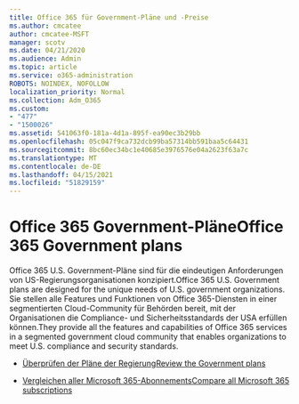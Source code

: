 ```yaml
---
title: Office 365 für Government-Pläne und -Preise
ms.author: cmcatee
author: cmcatee-MSFT
manager: scotv
ms.date: 04/21/2020
ms.audience: Admin
ms.topic: article
ms.service: o365-administration
ROBOTS: NOINDEX, NOFOLLOW
localization_priority: Normal
ms.collection: Adm_O365
ms.custom:
- "477"
- "1500026"
ms.assetid: 541063f0-181a-4d1a-895f-ea90ec3b29bb
ms.openlocfilehash: 05c047f9ca732dcb99ba57314bb591baa5c64431
ms.sourcegitcommit: 8bc60ec34bc1e40685e3976576e04a2623f63a7c
ms.translationtype: MT
ms.contentlocale: de-DE
ms.lasthandoff: 04/15/2021
ms.locfileid: "51829159"
---
```

# <a name="office-365-government-plans"></a><span data-ttu-id="0cf96-102">Office 365 Government-Pläne</span><span class="sxs-lookup"><span data-stu-id="0cf96-102">Office 365 Government plans</span></span>

<span data-ttu-id="0cf96-103">Office 365 U.S. Government-Pläne sind für die eindeutigen Anforderungen von US-Regierungsorganisationen konzipiert.</span><span class="sxs-lookup"><span data-stu-id="0cf96-103">Office 365 U.S. Government plans are designed for the unique needs of U.S. government organizations.</span></span> <span data-ttu-id="0cf96-104">Sie stellen alle Features und Funktionen von Office 365-Diensten in einer segmentierten Cloud-Community für Behörden bereit, mit der Organisationen die Compliance- und Sicherheitsstandards der USA erfüllen können.</span><span class="sxs-lookup"><span data-stu-id="0cf96-104">They provide all the features and capabilities of Office 365 services in a segmented government cloud community that enables organizations to meet U.S. compliance and security standards.</span></span>
  
- [<span data-ttu-id="0cf96-105">Überprüfen der Pläne der Regierung</span><span class="sxs-lookup"><span data-stu-id="0cf96-105">Review the Government plans</span></span>](https://products.office.com/government/compare-office-365-government-plans)

- [<span data-ttu-id="0cf96-106">Vergleichen aller Microsoft 365-Abonnements</span><span class="sxs-lookup"><span data-stu-id="0cf96-106">Compare all Microsoft 365 subscriptions</span></span>](https://products.office.com/business/compare-more-office-365-for-business-plans)